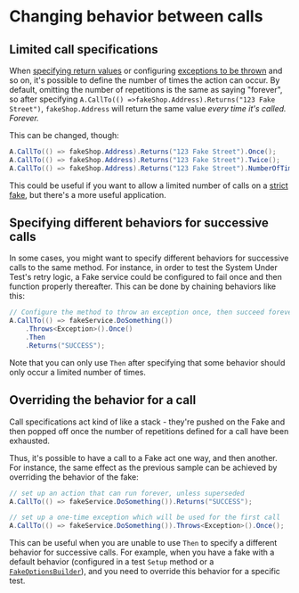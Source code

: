 # Changing behavior between calls

## Limited call specifications

When [specifying return values](specifying-return-values.md) or
configuring [exceptions to be thrown](throwing-exceptions.md) and so
on, it's possible to define the number of times the action can
occur. By default, omitting the number of repetitions is the same as
saying "forever", so after specifying
`A.CallTo(() =>fakeShop.Address).Returns("123 Fake Street")`,
`fakeShop.Address` will return the same value _every time it's
called. Forever._

This can be changed, though:
```csharp
A.CallTo(() => fakeShop.Address).Returns("123 Fake Street").Once();
A.CallTo(() => fakeShop.Address).Returns("123 Fake Street").Twice();
A.CallTo(() => fakeShop.Address).Returns("123 Fake Street").NumberOfTimes(17);
```

This could be useful if you want to allow a limited number of calls on
a [strict fake](strict-fakes.md), but there's a more useful application.

## Specifying different behaviors for successive calls

In some cases, you might want to specify different behaviors for successive
calls to the same method. For instance, in order to test the System Under
Test's retry logic, a Fake service could be configured to fail once and then
function properly thereafter. This can be done by chaining behaviors like this:

```csharp
// Configure the method to throw an exception once, then succeed forever
A.CallTo(() => fakeService.DoSomething())
    .Throws<Exception>().Once()
    .Then
    .Returns("SUCCESS");
```

Note that you can only use `Then` after specifying that some behavior should
only occur a limited number of times.


## Overriding the behavior for a call

Call specifications act kind of like a stack - they're pushed on the
Fake and then popped off once the number of repetitions defined for a
call have been exhausted.

Thus, it's possible to have a call to a Fake act one way, and then another. For
instance, the same effect as the previous sample can be achieved by overriding
the behavior of the fake:

```csharp
// set up an action that can run forever, unless superseded
A.CallTo(() => fakeService.DoSomething()).Returns("SUCCESS");

// set up a one-time exception which will be used for the first call
A.CallTo(() => fakeService.DoSomething()).Throws<Exception>().Once();
```

This can be useful when you are unable to use `Then` to specify a different
behavior for successive calls. For example, when you have a fake with a default
behavior (configured in a test `Setup` method or a
[`FakeOptionsBuilder`](implicit-creation-options.md)), and you need to override
this behavior for a specific test.
